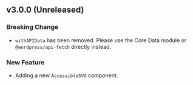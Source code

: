 ## v3.0.0 (Unreleased)

### Breaking Change

- `withAPIData` has been removed. Please use the Core Data module or `@wordpress/api-fetch` directly instead.

### New Feature

- Adding a new `AccessibleSVG` component.
